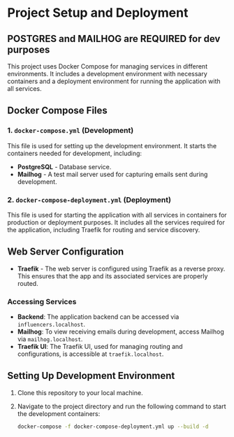 # Project Setup and Deployment

## POSTGRES and MAILHOG are REQUIRED for dev purposes

This project uses Docker Compose for managing services in different environments. It includes a development environment with necessary containers and a deployment environment for running the application with all services.

## Docker Compose Files

### 1. `docker-compose.yml` (Development)
This file is used for setting up the development environment. It starts the containers needed for development, including:

- **PostgreSQL** - Database service.
- **Mailhog** - A test mail server used for capturing emails sent during development.

### 2. `docker-compose-deployment.yml` (Deployment)
This file is used for starting the application with all services in containers for production or deployment purposes. It includes all the services required for the application, including Traefik for routing and service discovery.

## Web Server Configuration

- **Traefik** - The web server is configured using Traefik as a reverse proxy. This ensures that the app and its associated services are properly routed.

### Accessing Services

- **Backend**: The application backend can be accessed via `influencers.localhost`.
- **Mailhog**: To view receiving emails during development, access Mailhog via `mailhog.localhost`.
- **Traefik UI**: The Traefik UI, used for managing routing and configurations, is accessible at `traefik.localhost`.

## Setting Up Development Environment

1. Clone this repository to your local machine.
2. Navigate to the project directory and run the following command to start the development containers:

   ```bash
   docker-compose -f docker-compose-deployment.yml up --build -d
